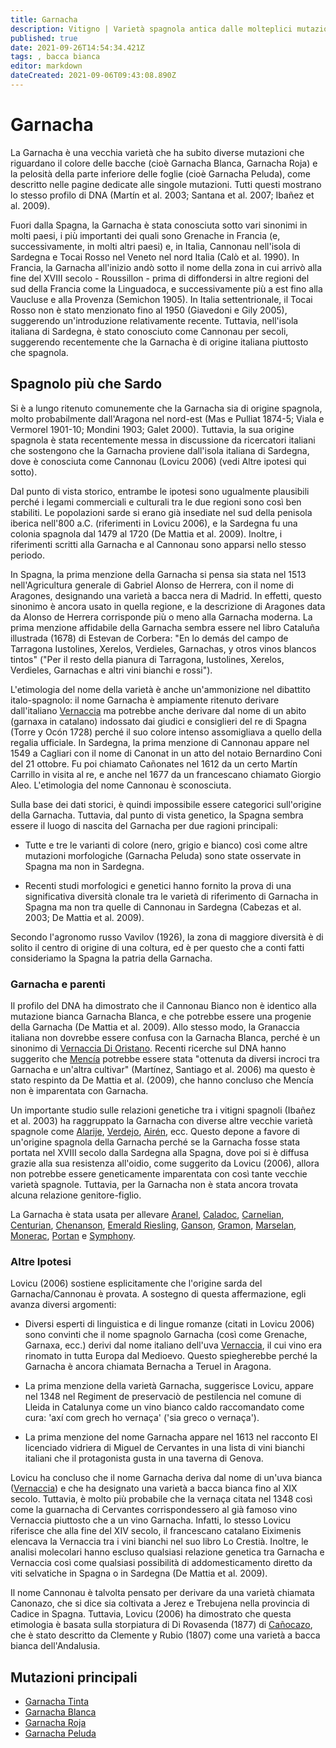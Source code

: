 ```yaml
---
title: Garnacha
description: Vitigno | Varietà spagnola antica dalle molteplici mutazioni di colore
published: true
date: 2021-09-26T14:54:34.421Z
tags: , bacca bianca
editor: markdown
dateCreated: 2021-09-06T09:43:08.890Z
---
```


# Garnacha

La Garnacha è una vecchia varietà che ha subito diverse mutazioni che riguardano il colore delle bacche (cioè Garnacha Blanca, Garnacha Roja) e la pelosità della parte inferiore delle foglie (cioè Garnacha Peluda), come descritto nelle pagine dedicate alle singole mutazioni. Tutti questi mostrano lo stesso profilo di DNA (Martín et al. 2003; Santana et al. 2007; Ibañez et al. 2009).

Fuori dalla Spagna, la Garnacha è stata conosciuta sotto vari sinonimi in molti paesi, i più importanti dei quali sono Grenache in Francia (e, successivamente, in molti altri paesi) e, in Italia, Cannonau nell'isola di Sardegna e Tocai Rosso nel Veneto nel nord Italia (Calò et al. 1990). In Francia, la Garnacha all'inizio andò sotto il nome della zona in cui arrivò alla fine del XVIII secolo - Roussillon - prima di diffondersi in altre regioni del sud della Francia come la Linguadoca, e successivamente più a est fino alla Vaucluse e alla Provenza (Semichon 1905). In Italia settentrionale, il Tocai Rosso non è stato menzionato fino al 1950 (Giavedoni e Gily 2005), suggerendo un'introduzione relativamente recente. Tuttavia, nell'isola italiana di Sardegna, è stato conosciuto come Cannonau per secoli, suggerendo recentemente che la Garnacha è di origine italiana piuttosto che spagnola.

## Spagnolo più che Sardo 
Si è a lungo ritenuto comunemente che la Garnacha sia di origine spagnola, molto probabilmente dall'Aragona nel nord-est (Mas e Pulliat 1874-5; Viala e Vermorel 1901-10; Mondini 1903; Galet 2000). Tuttavia, la sua origine spagnola è stata recentemente messa in discussione da ricercatori italiani che sostengono che la Garnacha proviene dall'isola italiana di Sardegna, dove è conosciuta come Cannonau (Lovicu 2006) (vedi Altre ipotesi qui sotto).

Dal punto di vista storico, entrambe le ipotesi sono ugualmente plausibili perché i legami commerciali e culturali tra le due regioni sono così ben stabiliti. Le popolazioni sarde si erano già insediate nel sud della penisola iberica nell'800 a.C. (riferimenti in Lovicu 2006), e la Sardegna fu una colonia spagnola dal 1479 al 1720 (De Mattia et al. 2009). Inoltre, i riferimenti scritti alla Garnacha e al Cannonau sono apparsi nello stesso periodo.

In Spagna, la prima menzione della Garnacha si pensa sia stata nel 1513 nell'Agricultura generale di Gabriel Alonso de Herrera, con il nome di Aragones, designando una varietà a bacca nera di Madrid. In effetti, questo sinonimo è ancora usato in quella regione, e la descrizione di Aragones data da Alonso de Herrera corrisponde più o meno alla Garnacha moderna. La prima menzione affidabile della Garnacha sembra essere nel libro Cataluña illustrada (1678) di Estevan de Corbera: "En lo demás del campo de Tarragona Iustolines, Xerelos, Verdieles, Garnachas, y otros vinos blancos tintos" ("Per il resto della pianura di Tarragona, Iustolines, Xerelos, Verdieles, Garnachas e altri vini bianchi e rossi").

L'etimologia del nome della varietà è anche un'ammonizione nel dibattito italo-spagnolo: il nome Garnacha è ampiamente ritenuto derivare dall'italiano [Vernaccia](/vitigni/bacca-bianca/vernaccia) ma potrebbe anche derivare dal nome di un abito (garnaxa in catalano) indossato dai giudici e consiglieri del re di Spagna (Torre y Ocón 1728) perché il suo colore intenso assomigliava a quello della regalia ufficiale. In Sardegna, la prima menzione di Cannonau appare nel 1549 a Cagliari con il nome di Canonat in un atto del notaio Bernardino Coni del 21 ottobre. Fu poi chiamato Cañonates nel 1612 da un certo Martín Carrillo in visita al re, e anche nel 1677 da un francescano chiamato Giorgio Aleo. L'etimologia del nome Cannonau è sconosciuta.

Sulla base dei dati storici, è quindi impossibile essere categorici sull'origine della Garnacha. Tuttavia, dal punto di vista genetico, la Spagna sembra essere il luogo di nascita del Garnacha per due ragioni principali:

- Tutte e tre le varianti di colore (nero, grigio e bianco) così come altre mutazioni morfologiche (Garnacha Peluda) sono state osservate in Spagna ma non in Sardegna.

- Recenti studi morfologici e genetici hanno fornito la prova di una significativa diversità clonale tra le varietà di riferimento di Garnacha in Spagna ma non tra quelle di Cannonau in Sardegna (Cabezas et al. 2003; De Mattia et al. 2009).

Secondo l'agronomo russo Vavilov (1926), la zona di maggiore diversità è di solito il centro di origine di una coltura, ed è per questo che a conti fatti consideriamo la Spagna la patria della Garnacha.

### Garnacha e parenti 
Il profilo del DNA ha dimostrato che il Cannonau Bianco non è identico alla mutazione bianca Garnacha Blanca, e che potrebbe essere una progenie della Garnacha (De Mattia et al. 2009). Allo stesso modo, la Granaccia italiana non dovrebbe essere confusa con la Garnacha Blanca, perché è un sinonimo di [Vernaccia Di Oristano](/vitigni/bacca-bianca/vernaccia-di-oristano). Recenti ricerche sul DNA hanno suggerito che [Mencía](/vitigni/bacca-bianca/mencia) potrebbe essere stata "ottenuta da diversi incroci tra Garnacha e un'altra cultivar" (Martínez, Santiago et al. 2006) ma questo è stato respinto da De Mattia et al. (2009), che hanno concluso che Mencía non è imparentata con Garnacha.

Un importante studio sulle relazioni genetiche tra i vitigni spagnoli (Ibañez et al. 2003) ha raggruppato la Garnacha con diverse altre vecchie varietà spagnole come [Alarije](/vitigni/bacca-bianca/alarije), [Verdejo](/vitigni/bacca-bianca/verdejo), [Airén](/vitigni/bacca-bianca/airen), ecc. Questo depone a favore di un'origine spagnola della Garnacha perché se la Garnacha fosse stata portata nel XVIII secolo dalla Sardegna alla Spagna, dove poi si è diffusa grazie alla sua resistenza all'oidio, come suggerito da Lovicu (2006), allora non potrebbe essere geneticamente imparentata con così tante vecchie varietà spagnole. Tuttavia, per la Garnacha non è stata ancora trovata alcuna relazione genitore-figlio.

La Garnacha è stata usata per allevare [Aranel](/vitigni/bacca-bianca/aranel), [Caladoc](/vitigni/bacca-bianca/caladoc), [Carnelian](/vitigni/bacca-bianca/carnelian), [Centurian](/vitigni/bacca-bianca/centurian), [Chenanson](/vitigni/bacca-bianca/chenanson), [Emerald Riesling](/vitigni/bacca-bianca/emerald-riesling), [Ganson](/vitigni/bacca-bianca/ganson), [Gramon](/vitigni/bacca-bianca/gramon), [Marselan](/vitigni/bacca-bianca/marselan), [Monerac](/vitigni/bacca-bianca/monerac), [Portan](/vitigni/bacca-bianca/portan) e [Symphony](/vitigni/bacca-bianca/symphony).

### Altre Ipotesi

Lovicu (2006) sostiene esplicitamente che l'origine sarda del Garnacha/Cannonau è provata. A sostegno di questa affermazione, egli avanza diversi argomenti:

- Diversi esperti di linguistica e di lingue romanze (citati in Lovicu 2006) sono convinti che il nome spagnolo Garnacha (così come Grenache, Garnaxa, ecc.) derivi dal nome italiano dell'uva [Vernaccia](/vitigni/bacca-bianca/vernaccia), il cui vino era rinomato in tutta Europa dal Medioevo. Questo spiegherebbe perché la Garnacha è ancora chiamata Bernacha a Teruel in Aragona.

- La prima menzione della varietà Garnacha, suggerisce Lovicu, appare nel 1348 nel Regiment de preservaciò de pestilencia nel comune di Lleida in Catalunya come un vino bianco caldo raccomandato come cura: 'axí com grech ho vernaça' ('sia greco o vernaça').

- La prima menzione del nome Garnacha appare nel 1613 nel racconto El licenciado vidriera di Miguel de Cervantes in una lista di vini bianchi italiani che il protagonista gusta in una taverna di Genova.

Lovicu ha concluso che il nome Garnacha deriva dal nome di un'uva bianca ([Vernaccia](/vitigni/bacca-bianca/vernaccia)) e che ha designato una varietà a bacca bianca fino al XIX secolo. Tuttavia, è molto più probabile che la vernaça citata nel 1348 così come la guarnacha di Cervantes corrispondessero al già famoso vino Vernaccia piuttosto che a un vino Garnacha. Infatti, lo stesso Lovicu riferisce che alla fine del XIV secolo, il francescano catalano Eiximenis elencava la Vernaccia tra i vini bianchi nel suo libro Lo Crestià. Inoltre, le analisi molecolari hanno escluso qualsiasi relazione genetica tra Garnacha e Vernaccia così come qualsiasi possibilità di addomesticamento diretto da viti selvatiche in Spagna o in Sardegna (De Mattia et al. 2009).

Il nome Cannonau è talvolta pensato per derivare da una varietà chiamata Canonazo, che si dice sia coltivata a Jerez e Trebujena nella provincia di Cadice in Spagna. Tuttavia, Lovicu (2006) ha dimostrato che questa etimologia è basata sulla storpiatura di Di Rovasenda (1877) di [Cañocazo](/vitigni/bacca-bianca/canocazo), che è stato descritto da Clemente y Rubio (1807) come una varietà a bacca bianca dell'Andalusia.

## Mutazioni principali

- [Garnacha Tinta](/vitigni/Spagna/bacca-nera/garnacha-tinta)
- [Garnacha Blanca](/vitigni/bacca-blanca/garnacha-blanca)
- [Garnacha Roja](/vitigni/bacca-bianca/garnacha-roja)
- [Garnacha Peluda](/vitigni/Spagna/bacca-nera/garnacha-peluda)